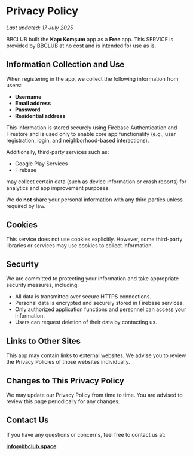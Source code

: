 # Privacy Policy

_Last updated: 17 July 2025_

BBCLUB built the **Kapı Komşum** app as a **Free** app. This SERVICE is provided by BBCLUB at no cost and is intended for use as is.

## Information Collection and Use

When registering in the app, we collect the following information from users:
- **Username**
- **Email address**
- **Password**
- **Residential address**

This information is stored securely using Firebase Authentication and Firestore and is used only to enable core app functionality (e.g., user registration, login, and neighborhood-based interactions).

Additionally, third-party services such as:
- Google Play Services
- Firebase

may collect certain data (such as device information or crash reports) for analytics and app improvement purposes.

We do **not** share your personal information with any third parties unless required by law.

## Cookies

This service does not use cookies explicitly. However, some third-party libraries or services may use cookies to collect information.

## Security

We are committed to protecting your information and take appropriate security measures, including:
- All data is transmitted over secure HTTPS connections.
- Personal data is encrypted and securely stored in Firebase services.
- Only authorized application functions and personnel can access your information.
- Users can request deletion of their data by contacting us.

## Links to Other Sites

This app may contain links to external websites. We advise you to review the Privacy Policies of those websites individually.

## Changes to This Privacy Policy

We may update our Privacy Policy from time to time. You are advised to review this page periodically for any changes.

## Contact Us

If you have any questions or concerns, feel free to contact us at:

**info@bbclub.space**
